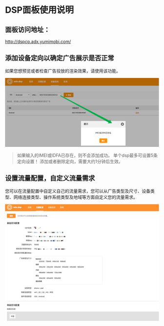 # DSP面板使用说明

## 面板访问地址：  

http://dspcp.adx.yumimobi.com/

## 添加设备定向以确定广告展示是否正常

如果您想预览或者检查广告投放的渲染效果，请使用该功能。

![dsp filter](img/dsp_filter.png)

> 如果输入的IMEI或IDFA已存在，则不会添加成功。
> 单个dsp最多可设置5条定向设置！
> 添加或者删除定向，需要大约1分钟后生效。

## 设置流量配置，自定义流量需求

您可以在流量配置中自定义自己的流量需求，您可以从广告类型及尺寸、设备类型、网络连接类型、操作系统类型及地域等方面自定义您的流量需求。

![config of dsp request](img/dsp_request_config.png)